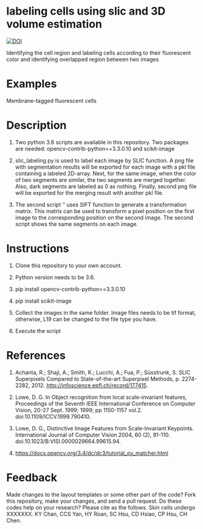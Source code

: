# labeling cells using slic and 3D volume estimation
[![DOI](https://zenodo.org/badge/318386438.svg)](https://zenodo.org/badge/latestdoi/318386438)

Identifying the cell region and labeling cells according to their fluorescent color and identifying overlapped region between two images

# Examples

Membrane-tagged fluorescent cells

# Description

1. Two python 3.6 scripts are available in this repository. Two packages are needed: opencv-contrib-python==3.3.0.10 and scikit-image

2. slic_labeling.py is used to label each image by SLIC function. A png file with segmentation results will be exported for each image with a pkl file containing a labeled 2D-array. Next, for the same image, when the color of two segments are similar, the two segments are merged together. Also, dark segments are labeled as 0 as nothing. Finally, second png file will be exported for the merging result with another pkl file.

3. The second script ‘’ uses SIFT function to generate a transformation matrix. This matrix can be used to transform a pixel position on the first image to the corresponding position on the second image. The second script shows the same segments on each image.

# Instructions

1. Clone this repository to your own account.

2. Python version needs to be 3.6.

3. pip install opencv-contrib-python==3.3.0.10

4. pip install scikit-image

5. Collect the images in the same folder. Image files needs to be tif format, otherwise, L19 can be changed to the file type you have.

6. Execute the script


# References

1.	Achanta, R.; Shaji, A.; Smith, K.; Lucchi, A.; Fua, P.; Süsstrunk, S. SLIC Superpixels Compared to State-of-the-art Superpixel Methods, p. 2274-2282, 2012. http://infoscience.epfl.ch/record/177415.

2.	Lowe, D. G. In Object recognition from local scale-invariant features, Proceedings of the Seventh IEEE International Conference on Computer Vision, 20-27 Sept. 1999; 1999; pp 1150-1157 vol.2. doi:10.1109/ICCV.1999.790410.

3.	Lowe, D. G., Distinctive Image Features from Scale-Invariant Keypoints. International Journal of Computer Vision 2004, 60 (2), 91-110. doi:10.1023/B:VISI.0000029664.99615.94.

4.	https://docs.opencv.org/3.4/dc/dc3/tutorial_py_matcher.html

# Feedback

Made changes to the layout templates or some other part of the code? Fork this repository, make your changes, and send a pull request.
Do these codes help on your research? Please cite as the follows. Skin cells undergo XXXXXXX. KY Chan, CCS Yan, HY Roan, SC Hsu, CD Hsiao, CP Hsu, CH Chen.

